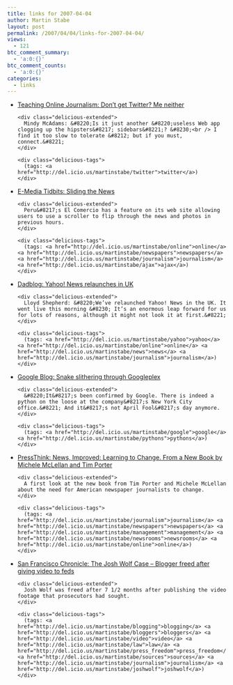 ```yaml
---
title: links for 2007-04-04
author: Martin Stabe
layout: post
permalink: /2007/04/04/links-for-2007-04-04/
views:
  - 121
btc_comment_summary:
  - 'a:0:{}'
btc_comment_counts:
  - 'a:0:{}'
categories:
  - links
---
```

<ul class="delicious">
  <li>
    <div class="delicious-link">
      <a href="http://tojou.blogspot.com/2007/04/dont-get-twitter-me-neither.html">Teaching Online Journalism: Don&#8217;t get Twitter? Me neither</a>
    </div>
    
    <div class="delicious-extended">
      Mindy McAdams: &#8220;Is it just another &#8220;useless Web app clogging up the hipsters&#8217; sidebars&#8221;? &#8230;<br /> I find it too slow to tolerate &#8212; but if you must, connect.&#8221;
    </div>
    
    <div class="delicious-tags">
      (tags: <a href="http://del.icio.us/martinstabe/twitter">twitter</a>)
    </div>
  </li>
  
  <li>
    <div class="delicious-link">
      <a href="http://www.poynter.org/column.asp?id=31&#038;aid=120758">E-Media Tidbits: Sliding the News</a>
    </div>
    
    <div class="delicious-extended">
      Peru&#8217;s El Comercio has a feature on its web site allowing users to use a scroller to flip through the news and photos in previous hours.
    </div>
    
    <div class="delicious-tags">
      (tags: <a href="http://del.icio.us/martinstabe/online">online</a> <a href="http://del.icio.us/martinstabe/newspapers">newspapers</a> <a href="http://del.icio.us/martinstabe/journalism">journalism</a> <a href="http://del.icio.us/martinstabe/ajax">ajax</a>)
    </div>
  </li>
  
  <li>
    <div class="delicious-link">
      <a href="http://www.dadblog.co.uk/work/2007/04/03/yahoo-news-relaunches-in-uk/">Dadblog: Yahoo! News relaunches in UK</a>
    </div>
    
    <div class="delicious-extended">
      Lloyd Shepherd: &#8220;We’ve relaunched Yahoo! News in the UK. It went live this morning &#8230; It’s an enormous leap forward for us for lots of reasons, although it might not look it at first.&#8221;
    </div>
    
    <div class="delicious-tags">
      (tags: <a href="http://del.icio.us/martinstabe/yahoo">yahoo</a> <a href="http://del.icio.us/martinstabe/online">online</a> <a href="http://del.icio.us/martinstabe/news">news</a> <a href="http://del.icio.us/martinstabe/journalism">journalism</a>)
    </div>
  </li>
  
  <li>
    <div class="delicious-link">
      <a href="http://news.com.com/2061-10812_3-6172703.html?part=rss&#038;tag=2547-1_3-0-20&#038;subj=news">Google Blog: Snake slithering through Googleplex</a>
    </div>
    
    <div class="delicious-extended">
      &#8220;It&#8217;s been confirmed by Google. There is indeed a python on the loose at the company&#8217;s New York City office.&#8221; And it&#8217;s not April Fool&#8217;s day anymore.
    </div>
    
    <div class="delicious-tags">
      (tags: <a href="http://del.icio.us/martinstabe/google">google</a> <a href="http://del.icio.us/martinstabe/pythons">pythons</a>)
    </div>
  </li>
  
  <li>
    <div class="delicious-link">
      <a href="http://journalism.nyu.edu/pubzone/weblogs/pressthink/2007/03/29/porter_mclellan.html">PressThink: News, Improved: Learning to Change. From a New Book by Michele McLellan and Tim Porter</a>
    </div>
    
    <div class="delicious-extended">
      A first look at the new book from Tim Porter and Michele McLellan about the need for American newspaper journalists to change.
    </div>
    
    <div class="delicious-tags">
      (tags: <a href="http://del.icio.us/martinstabe/journalism">journalism</a> <a href="http://del.icio.us/martinstabe/newspapers">newspapers</a> <a href="http://del.icio.us/martinstabe/management">management</a> <a href="http://del.icio.us/martinstabe/newsrooms">newsrooms</a> <a href="http://del.icio.us/martinstabe/online">online</a>)
    </div>
  </li>
  
  <li>
    <div class="delicious-link">
      <a href="http://www.sfgate.com/cgi-bin/article.cgi?f=/c/a/2007/04/04/WOLF.TMP">San Francisco Chronicle: The Josh Wolf Case &#8211; Blogger freed after giving video to feds</a>
    </div>
    
    <div class="delicious-extended">
      Josh Wolf was freed after 7 1/2 months after publishing the video footage that prosecutors had sought.
    </div>
    
    <div class="delicious-tags">
      (tags: <a href="http://del.icio.us/martinstabe/blogging">blogging</a> <a href="http://del.icio.us/martinstabe/bloggers">bloggers</a> <a href="http://del.icio.us/martinstabe/video">video</a> <a href="http://del.icio.us/martinstabe/law">law</a> <a href="http://del.icio.us/martinstabe/press_freedom">press_freedom</a> <a href="http://del.icio.us/martinstabe/sources">sources</a> <a href="http://del.icio.us/martinstabe/journalism">journalism</a> <a href="http://del.icio.us/martinstabe/joshwolf">joshwolf</a>)
    </div>
  </li>
</ul>